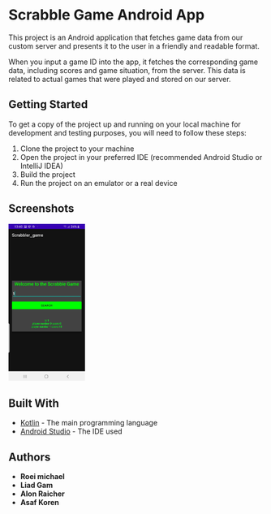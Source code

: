 # Scrabble Game Android App

This project is an Android application that fetches game data from our custom server and presents it to the user in a friendly and readable format. 

When you input a game ID into the app, it fetches the corresponding game data, including scores and game situation, from the server. This data is related to actual games that were played and stored on our server.

## Getting Started

To get a copy of the project up and running on your local machine for development and testing purposes, you will need to follow these steps:

1. Clone the project to your machine
2. Open the project in your preferred IDE (recommended Android Studio or IntelliJ IDEA)
3. Build the project
4. Run the project on an emulator or a real device

## Screenshots


<img src="Example_screenshot.png" width=30% height=30%>

## Built With

- [Kotlin](https://kotlinlang.org/) - The main programming language
- [Android Studio](https://developer.android.com/studio) - The IDE used

## Authors

- **Roei michael**
- **Liad Gam**
- **Alon Raicher**
- **Asaf Koren**


